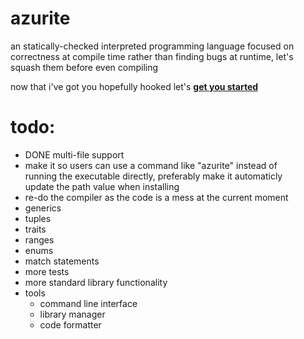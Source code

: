 # azurite
an statically-checked interpreted programming language focused on correctness at compile time 
rather than finding bugs at runtime, let's squash them before even compiling
  
now that i've got you hopefully hooked let's [**get you started**](./pages/INSTALLATION.md)

# todo:
* DONE multi-file support 
* make it so users can use a command like "azurite" instead of  
  running the executable directly, preferably make it automaticly  
  update the path value when installing
* re-do the compiler as the code is a mess at the current moment
* generics
* tuples
* traits
* ranges
* enums
* match statements
* more tests
* more standard library functionality
* tools
  * command line interface
  * library manager
  * code formatter

